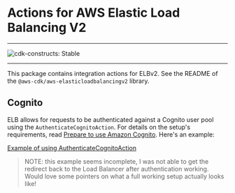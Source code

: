 # Actions for AWS Elastic Load Balancing V2
<!--BEGIN STABILITY BANNER-->

---

![cdk-constructs: Stable](https://img.shields.io/badge/cdk--constructs-stable-success.svg?style=for-the-badge)

---

<!--END STABILITY BANNER-->

This package contains integration actions for ELBv2. See the README of the `@aws-cdk/aws-elasticloadbalancingv2` library.

## Cognito

ELB allows for requests to be authenticated against a Cognito user pool using
the `AuthenticateCognitoAction`. For details on the setup's requirements,
read [Prepare to use Amazon
Cognito](https://docs.aws.amazon.com/elasticloadbalancing/latest/application/listener-authenticate-users.html#cognito-requirements).
Here's an example:

[Example of using AuthenticateCognitoAction](test/integ.cognito.lit.ts)

> NOTE: this example seems incomplete, I was not able to get the redirect back to the
Load Balancer after authentication working. Would love some pointers on what a full working
setup actually looks like!
